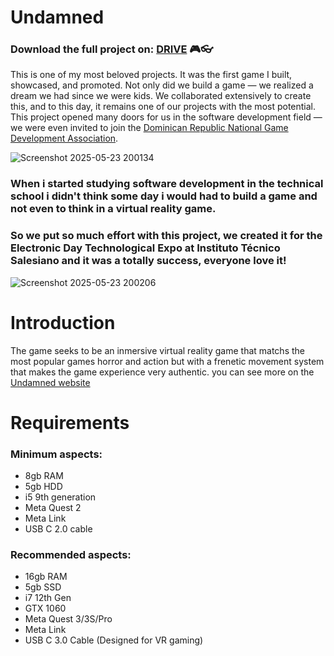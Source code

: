 # Undamned
### Download the full project on: [DRIVE](https://drive.google.com/drive/folders/1arnkWuHER_Igsp12au0b8cRYFoSLwlEJ?usp=sharing) 🎮👓

This is one of my most beloved projects. It was the first game I built, showcased, and promoted. Not only did we build a game — we realized a dream we had since we were kids. We collaborated extensively to create this, and to this day, it remains one of our projects with the most potential. This project opened many doors for us in the software development field — we were even invited to join the [Dominican Republic National Game Development Association](https://addv.do/).

![Screenshot 2025-05-23 200134](https://github.com/user-attachments/assets/9c2689fc-f7fe-471d-9a7f-62e695eff5f6)

### When i started studying software development in the technical school i didn't think some day i would had to build a game and not even to think in a virtual reality game. 
### So we put so much effort with this project, we created it for the Electronic Day Technological Expo at Instituto Técnico Salesiano and it was a totally success, everyone love it!

![Screenshot 2025-05-23 200206](https://github.com/user-attachments/assets/978e3f59-a001-4b77-b546-12483ef4e5ed)
# Introduction 
The game seeks to be an inmersive virtual reality game that matchs the most popular games horror and action but with a frenetic movement system that makes the game experience very authentic.
you can see more on the [Undamned website](https://undamned.vercel.app/)
# Requirements
### Minimum aspects:
- 8gb RAM
- 5gb HDD
- i5 9th generation
- Meta Quest 2
- Meta Link
- USB C 2.0 cable
### Recommended aspects:
- 16gb RAM
- 5gb SSD
- i7 12th Gen
- GTX 1060
- Meta Quest 3/3S/Pro
- Meta Link
- USB C 3.0 Cable (Designed for VR gaming)
  
